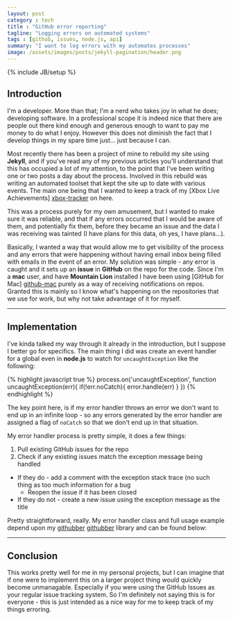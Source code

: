```yaml
---
layout: post
category : tech
title : "GitHub error reporting"
tagline: "Logging errors on automated systems"
tags : [github, issues, node.js, api]
summary: "I want to log errors with my automates processes"
image: /assets/images/posts/jekyll-pagination/header.png
---
```

{% include JB/setup %}

## Introduction
I'm a developer. More than that; I'm a nerd who takes joy in what he does; developing software. In a professional scope it is indeed nice that there are people out there kind enough and generous enough to want to pay me money to do what I enjoy. However this does not diminish the fact that I develop things in my spare time just... just because I can.

Most recently there has been a project of mine to rebuild my site using **Jekyll**, and if you've read any of my previous articles you'll understand that this has occupied a lot of my attention, to the point that I've been writing one or two posts a day about the process. 
Involved in this rebuild was writing an automated toolset that kept the site up to date with various events. The main one being that I wanted to keep a track of my [Xbox Live Achievements] [xbox-tracker] on here.

This was a process purely for my own amusement, but I wanted to make sure it was reliable, and that if any errors occurred that I would be aware of them, and potentially fix them, before they became an issue and the data I was receiving was tainted (I have plans for this data, oh yes, I have plans...).

Basically, I wanted a way that would allow me to get visibility of the process and any errors that were happening without having email inbox being filled with emails in the event of an error. My solution was simple - any error is caught and it sets up an **issue** in **GitHub** on the repo for the code. Since I'm a **mac** user, and have **Mountain Lion** installed I have been using [GitHub for Mac] [github-mac] purely as a way of receiving notifications on repos. Granted this is mainly so I know what's happening on the repositories that we use for work, but why not take advantage of it for myself.

---

## Implementation

I've kinda talked my way through it already in the introduction, but I suppose I better go for specifics. The main thing I did was create an event handler for a global even in **node.js** to watch for `uncaughtException` like the following:

{% highlight javascript true %}
process.on('uncaughtException', function uncaughtException(err){
  if(!err.noCatch){
    error.handle(err)
  }
})
{% endhighlight %}

The key point here, is if my error handler throws an error we don't want to end up in an infinite loop - so any errors generated by the error handler are assigned a flag of `noCatch` so that we don't end up in that situation.

My error handler process is pretty simple, it does a few things:
 1. Pull existing GitHub issues for the repo
 2. Check if any existing issues match the exception message being handled
  * If they do - add a comment with the exception stack trace (no such thing as too much information for a bug
    * Reopen the issue if it has been closed
  * If they do not - create a new issue using the exception message as the title

Pretty straightforward, really. My error handler class and full usage example depend upon my [githubber] [githubber] library  and can be found below:

<script src="https://gist.github.com/lilmuckers/5362755.js"></script>

---

## Conclusion
This works pretty well for me in my personal projects, but I can imagine that if one were to implement this on a larger project thing would quickly become unmanagable. Especially if you were using the GitHub Issues as your regular issue tracking system. So I'm definitely not saying this is for everyone - this is just intended as a nice way for me to keep track of my things erroring.

[xbox-tracker]: /games/xbox.html "Xbox Live Achievement Tracker"
[github-mac]: http://mac.github.com/ "GitHub For Mac"
[githubber]: https://npmjs.org/package/githubber "node.js GitHub API bindings"
